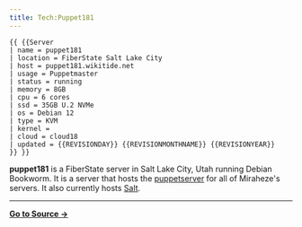```yaml
---
title: Tech:Puppet181
---
```


```
{{ {{Server
| name = puppet181
| location = FiberState Salt Lake City
| host = puppet181.wikitide.net
| usage = Puppetmaster
| status = running
| memory = 8GB
| cpu = 6 cores
| ssd = 35GB U.2 NVMe
| os = Debian 12
| type = KVM
| kernel =
| cloud = cloud18
| updated = {{REVISIONDAY}} {{REVISIONMONTHNAME}} {{REVISIONYEAR}}
}} }}
```

**puppet181** is a FiberState server in Salt Lake City, Utah running Debian Bookworm. It is a server that hosts the [puppetserver](/tech-docs/techpuppet) for all of Miraheze's servers. It also currently hosts [Salt](/tech-docs/techsalt).

----
**[Go to Source &rarr;](https://meta.miraheze.org/wiki/Tech:Puppet181)**